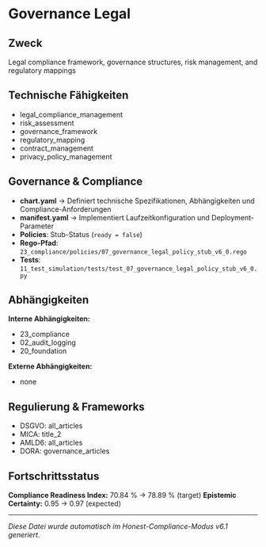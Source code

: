 # Governance Legal

## Zweck
Legal compliance framework, governance structures, risk management, and regulatory mappings

## Technische Fähigkeiten
- legal_compliance_management
- risk_assessment
- governance_framework
- regulatory_mapping
- contract_management
- privacy_policy_management

## Governance & Compliance
- **chart.yaml** → Definiert technische Spezifikationen, Abhängigkeiten und Compliance-Anforderungen
- **manifest.yaml** → Implementiert Laufzeitkonfiguration und Deployment-Parameter
- **Policies**: Stub-Status (`ready = false`)
- **Rego-Pfad**: `23_compliance/policies/07_governance_legal_policy_stub_v6_0.rego`
- **Tests**: `11_test_simulation/tests/test_07_governance_legal_policy_stub_v6_0.py`

## Abhängigkeiten
**Interne Abhängigkeiten:**
- 23_compliance
- 02_audit_logging
- 20_foundation

**Externe Abhängigkeiten:**
- none

## Regulierung & Frameworks
- DSGVO: all_articles
- MICA: title_2
- AMLD6: all_articles
- DORA: governance_articles

## Fortschrittsstatus
**Compliance Readiness Index:** 70.84 % → 78.89 % (target)
**Epistemic Certainty:** 0.95 → 0.97 (expected)

---

_Diese Datei wurde automatisch im Honest-Compliance-Modus v6.1 generiert._
